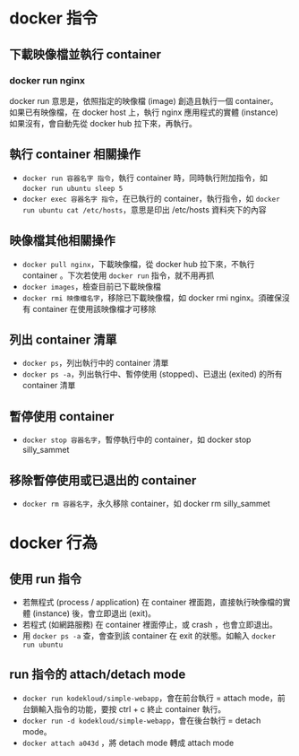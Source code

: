 # docker 指令
  
## 下載映像檔並執行 container
### docker run nginx
docker run 意思是，依照指定的映像檔 (image) 創造且執行一個 container。  
如果已有映像檔，在 docker host 上，執行 nginx 應用程式的實體 (instance)  
如果沒有，會自動先從 docker hub 拉下來，再執行。  
  
## 執行 container 相關操作
- ```docker run 容器名字 指令```，執行 container 時，同時執行附加指令，如 ```docker run ubuntu sleep 5```
- ```docker exec 容器名字 指令```，在已執行的 container，執行指令，如 ```docker run ubuntu cat /etc/hosts```，意思是印出 /etc/hosts 資料夾下的內容
  
## 映像檔其他相關操作
- ```docker pull nginx```，下載映像檔，從 docker hub 拉下來，不執行 container 。下次若使用 ```docker run``` 指令，就不用再抓  
- ```docker images```，檢查目前已下載映像檔
- ```docker rmi 映像檔名字```，移除已下載映像檔，如 docker rmi nginx。須確保沒有 container 在使用該映像檔才可移除
  
## 列出 container 清單
- ```docker ps```，列出執行中的 container 清單
- ```docker ps -a```，列出執行中、暫停使用 (stopped)、已退出 (exited) 的所有 container 清單
  
## 暫停使用 container 
- ```docker stop 容器名字```，暫停執行中的 container，如 docker stop silly_sammet
  
## 移除暫停使用或已退出的 container 
- ```docker rm 容器名字```，永久移除 container，如 docker rm silly_sammet
  
# docker 行為
  
## 使用 run 指令
- 若無程式 (process / application) 在 container 裡面跑，直接執行映像檔的實體 (instance) 後，會立即退出 (exit)。  
- 若程式 (如網路服務) 在 container 裡面停止，或 crash ，也會立即退出。  
- 用 ```docker ps -a``` 查，會查到該 container 在 exit 的狀態。如輸入 ```docker run ubuntu```   
## run 指令的 attach/detach mode
- ```docker run kodekloud/simple-webapp```，會在前台執行 = attach mode，前台鎖輸入指令的功能，要按 ctrl + c 終止 container 執行。      
- ```docker run -d kodekloud/simple-webapp```，會在後台執行 = detach mode。    
- ```docker attach a043d``` ，將 detach mode 轉成 attach mode  
